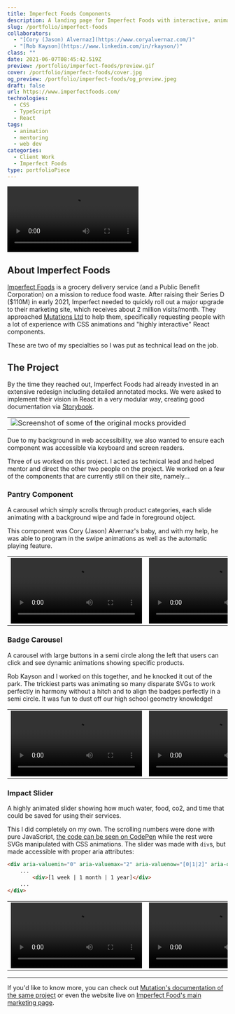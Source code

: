 ```yaml
---
title: Imperfect Foods Components
description: A landing page for Imperfect Foods with interactive, animated components to illustrate impact and savings potentials.
slug: /portfolio/imperfect-foods
collaborators:
  - "[Cory (Jason) Alvernaz](https://www.coryalvernaz.com/)"
  - "[Rob Kayson](https://www.linkedin.com/in/rkayson/)"
class: ""
date: 2021-06-07T08:45:42.519Z
preview: /portfolio/imperfect-foods/preview.gif
cover: /portfolio/imperfect-foods/cover.jpg
og_preview: /portfolio/imperfect-foods/og_preview.jpeg
draft: false
url: https://www.imperfectfoods.com/
technologies:
  - CSS
  - TypeScript
  - React
tags:
  - animation
  - mentoring
  - web dev
categories:
  - Client Work
  - Imperfect Foods
type: portfolioPiece
---
```


![](/portfolio/imperfect-foods/site.mp4)

## About Imperfect Foods
[Imperfect Foods](https://www.imperfectfoods.com/) is a grocery delivery service (and a Public Benefit Corporation) on a mission to reduce food waste. After raising their Series D ($110M) in early 2021, Imperfect needed to quickly roll out a major upgrade to their marketing site, which receives about 2 million visits/month. They approached [Mutations Ltd](https://mutations.ltd/) to help them, specifically requesting people with a lot of experience with CSS animations and "highly interactive" React components.

These are two of my specialties so I was put as technical lead on the job.

## The Project

By the time they reached out, Imperfect Foods had already invested in an extensive redesign including detailed annotated mocks. We were asked to implement their vision in React in a very modular way, creating good documentation via [Storybook](https://storybook.js.org/).

||
|--|
| ![Screenshot of some of the original mocks provided](/portfolio/imperfect-foods/mocks.jpeg) |

Due to my background in web accessibility, we also wanted to ensure each component was accessible via keyboard and screen readers.

Three of us worked on this project. I acted as technical lead and helped mentor and direct the other two people on the project. We worked on a few of the components that are currently still on their site, namely...

### Pantry Component
A carousel which simply scrolls through product categories, each slide animating with a background wipe and fade in foreground object.

This component was Cory (Jason) Alvernaz's baby, and with my help, he was able to program in the swipe animations as well as the automatic playing feature.

| | |
| -- | -- |
| ![](/portfolio/imperfect-foods/pantry.mp4) | ![](/portfolio/imperfect-foods/pantrymobile.mp4) |


### Badge Carousel
A carousel with large buttons in a semi circle along the left that users can click and see dynamic animations showing specific products.

Rob Kayson and I worked on this together, and he knocked it out of the park. The trickiest parts was animating so many disparate SVGs to work perfectly in harmony without a hitch and to align the badges perfectly in a semi circle. It was fun to dust off our high school geometry knowledge!

| | |
| -- | -- |
| ![](/portfolio/imperfect-foods/badgecarousel.mp4) | ![](/portfolio/imperfect-foods/badgecarouselmobile.mp4) | 


### Impact Slider
A highly animated slider showing how much water, food, co2, and time that could be saved for using their services.

This I did completely on my own. The scrolling numbers were done with pure JavaScript, [the code can be seen on CodePen](https://codepen.io/karomancer/pen/dyvEOae) while the rest were SVGs manipulated with CSS animations. The slider was made with `div`s, but made accessible with proper aria attributes: 

```html
<div aria-valuemin="0" aria-valuemax="2" aria-valuenow="[0|1|2]" aria-orientation="horizontal">
    ...
        <div>[1 week | 1 month | 1 year]</div>
    ...
</div>
```

| | |
| -- | -- |
| ![](/portfolio/imperfect-foods/impactslider.mp4) | ![](/portfolio/imperfect-foods/impactslidermobile.mp4) | 

--- 

If you'd like to know more, you can check out [Mutation's documentation of the same project](https://mutations.ltd/work/imperfect-foods-partnering-to-implement-interactive-new-site/) or even the website live on [Imperfect Food's main marketing page](https://www.imperfectfoods.com/).